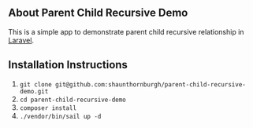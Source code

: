 

## About Parent Child Recursive Demo

This is a simple app to demonstrate parent child recursive relationship in [Laravel](https://laravel.com).
## Installation Instructions
1. `git clone git@github.com:shaunthornburgh/parent-child-recursive-demo.git`
2. `cd parent-child-recursive-demo`
2. `composer install`
3. `./vendor/bin/sail up -d`
